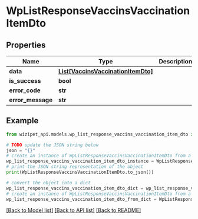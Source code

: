 # WpListResponseVaccinsVaccinationItemDto


## Properties

Name | Type | Description | Notes
------------ | ------------- | ------------- | -------------
**data** | [**List[VaccinsVaccinationItemDto]**](VaccinsVaccinationItemDto.md) |  | [optional] 
**is_success** | **bool** |  | [optional] 
**error_code** | **str** |  | [optional] 
**error_message** | **str** |  | [optional] 

## Example

```python
from wizipet_api.models.wp_list_response_vaccins_vaccination_item_dto import WpListResponseVaccinsVaccinationItemDto

# TODO update the JSON string below
json = "{}"
# create an instance of WpListResponseVaccinsVaccinationItemDto from a JSON string
wp_list_response_vaccins_vaccination_item_dto_instance = WpListResponseVaccinsVaccinationItemDto.from_json(json)
# print the JSON string representation of the object
print(WpListResponseVaccinsVaccinationItemDto.to_json())

# convert the object into a dict
wp_list_response_vaccins_vaccination_item_dto_dict = wp_list_response_vaccins_vaccination_item_dto_instance.to_dict()
# create an instance of WpListResponseVaccinsVaccinationItemDto from a dict
wp_list_response_vaccins_vaccination_item_dto_from_dict = WpListResponseVaccinsVaccinationItemDto.from_dict(wp_list_response_vaccins_vaccination_item_dto_dict)
```
[[Back to Model list]](../README.md#documentation-for-models) [[Back to API list]](../README.md#documentation-for-api-endpoints) [[Back to README]](../README.md)


